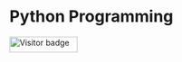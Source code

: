 # Python Programming
<div id="badges">
  <img src="https://api.visitorbadge.io/api/visitors?path=jaydattpatel%2FPython-Programming&label=Visitors&labelColor=%23720026&countColor=%23ffae00" alt="Visitor badge" width="120" height="28"/>
</div>
